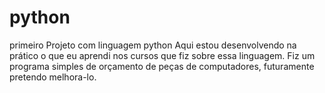 # python
primeiro Projeto com linguagem python
Aqui estou desenvolvendo na prático o que eu aprendi nos cursos que fiz sobre essa linguagem.
Fiz um programa simples de orçamento de peças de computadores, futuramente pretendo melhora-lo.
